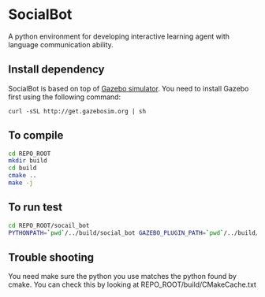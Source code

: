 # SocialBot

A python environment for developing interactive learning agent with language communication ability.

## Install dependency
SocialBot is based on top of [Gazebo simulator](http://gazebosim.org). You need to install Gazebo first using the following command:
```bach
curl -sSL http://get.gazebosim.org | sh
```

## To compile
```bash
cd REPO_ROOT
mkdir build
cd build
cmake ..
make -j
```

## To run test
```bash
cd REPO_ROOT/socail_bot
PYTHONPATH=`pwd`/../build/social_bot GAZEBO_PLUGIN_PATH=`pwd`/../build/social_bot python test.py
```

## Trouble shooting
You need make sure the python you use matches the python found by cmake. You can check this by looking at REPO_ROOT/build/CMakeCache.txt
